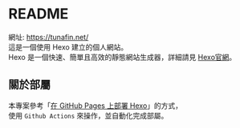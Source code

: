 # README

網址: https://tunafin.net/  
這是一個使用 Hexo 建立的個人網站。  
Hexo 是一個快速、簡單且高效的靜態網站生成器，詳細請見 [Hexo官網](https://hexo.io/)。

## 關於部屬

本專案參考「[在 GitHub Pages 上部署 Hexo](https://hexo.io/zh-tw/docs/github-pages)」的方式，  
使用 `Github Actions` 來操作，並自動化完成部屬。  
